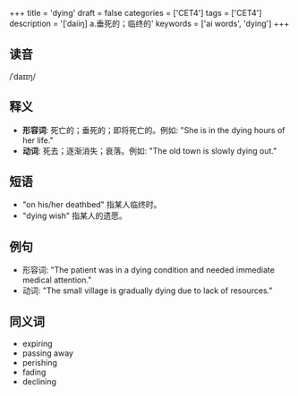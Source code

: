 +++
title = 'dying'
draft = false
categories = ['CET4']
tags = ['CET4']
description = '[ˈdaiiŋ] a.垂死的；临终的'
keywords = ['ai words', 'dying']
+++

## 读音
/ˈdaɪɪŋ/

## 释义
- **形容词**: 死亡的；垂死的；即将死亡的。例如: "She is in the dying hours of her life."
- **动词**: 死去；逐渐消失；衰落。例如: "The old town is slowly dying out."

## 短语
- "on his/her deathbed" 指某人临终时。
- "dying wish" 指某人的遗愿。

## 例句
- 形容词: "The patient was in a dying condition and needed immediate medical attention."
- 动词: "The small village is gradually dying due to lack of resources."

## 同义词
- expiring
- passing away
- perishing
- fading
- declining
